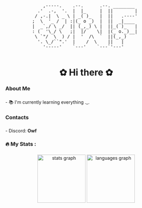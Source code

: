 <div align="center">
<pre>
    ,-----.    .--.      .--. ________  
  .'  .-,  '.  |  |_     |  ||        | 
 / ,-.|  \ _ \ | _( )_   |  ||   .----' 
;  \  '_ /  | :|(_ o _)  |  ||  _|____  
|  _`,/ \ _/  || (_,_) \ |  ||_( )_   | 
: (  '\_/ \   ;|  |/    \|  |(_ o._)__| 
 \ `"/  \  ) / |  '  /\  `  ||(_,_)     
  '. \_/``".'  |    /  \    ||   |      
    '-----'    `---'    `---`'---'      
                                        
</pre>
</div>

###

<h1 align="center">✿ Hi there ✿</h1>

###

<h3 align="left">About Me</h3>

###

<p align="left">- 📚 I'm currently learning everything ._.</p>

###

<h3 align="left">Contacts</h3>

###

<p align="left">- Discord: <strong>Owf</strong></p>

###

<h3 align="left">🔥   My Stats :</h3>

###

<div align="center">
  <img src="https://github-readme-stats.vercel.app/api?username=Owf2612&hide_title=false&hide_rank=false&show_icons=true&include_all_commits=true&count_private=true&disable_animations=false&theme=swift&locale=en&hide_border=false" height="150" alt="stats graph"  />
  <img src="https://github-readme-stats.vercel.app/api/top-langs?username=Owf2612&locale=en&hide_title=false&layout=compact&card_width=320&langs_count=5&theme=swift&hide_border=false" height="150" alt="languages graph"  />
</div>

##